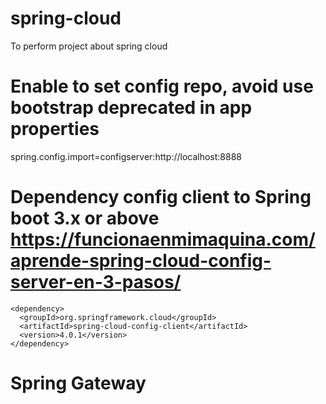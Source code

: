 # spring-cloud
To perform project about spring cloud

# Enable to set config repo, avoid use bootstrap deprecated in app properties
spring.config.import=configserver:http://localhost:8888

# Dependency config client to Spring boot 3.x or above https://funcionaenmimaquina.com/aprende-spring-cloud-config-server-en-3-pasos/
```
<dependency>
  <groupId>org.springframework.cloud</groupId>
  <artifactId>spring-cloud-config-client</artifactId>
  <version>4.0.1</version>
</dependency>
```

# Spring Gateway
